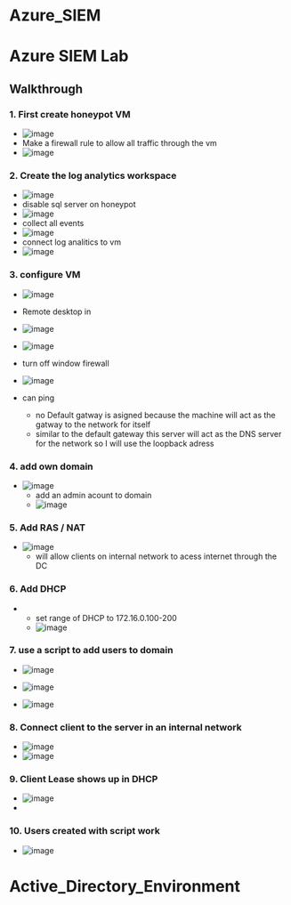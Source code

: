 # Azure_SIEM

# <h1>Azure SIEM Lab
  
  
## <a>Walkthrough </b>
###  1. First create honeypot VM
  - ![image](https://github.com/user-attachments/assets/9ccf1de9-4e13-4f3c-a5ae-de59a1a1501e)
  - Make a firewall rule to allow all traffic through the vm
  - ![image](https://github.com/user-attachments/assets/be0f9503-98f3-438e-a1bc-46f8bcdef049)




###  2. Create the log analytics workspace
  - ![image](https://github.com/user-attachments/assets/1b8b3589-7847-4054-8ab4-ab998dee25fd)
  - disable sql server on honeypot
  - ![image](https://github.com/user-attachments/assets/0b974116-1e33-490e-80bc-9bf79762ba21)
  - collect all events
  - ![image](https://github.com/user-attachments/assets/b532966b-62c5-4c80-9439-0a07ed0a578c)
  - connect log analitics to vm
  - ![image](https://github.com/user-attachments/assets/da737bee-3094-4dd0-9360-66fcf1163cd7)




###  3. configure VM
 
  - ![image](https://github.com/user-attachments/assets/6279178e-7f77-448e-9c59-db8ab148825f)
  - Remote desktop in
  - ![image](https://github.com/user-attachments/assets/e9b65552-4d97-44c2-b95a-4ba612848f45)
  - ![image](https://github.com/user-attachments/assets/df97edb4-1189-43b6-b26f-03308dec7ab3)
  - turn off window firewall
  - ![image](https://github.com/user-attachments/assets/4bdd9c08-5dda-40c7-a8e5-a18fa13dfb5e)
  - can ping




    - no Default gatway is asigned because the machine will act as the gatway to the network for itself
    - similar to the default gateway this server will act as the DNS server for the network so I will use the loopback adress

  ### 4. add own domain 
  - ![image](https://github.com/user-attachments/assets/b11ffb6d-2ab9-4b2b-8f68-6a5e26eaaede)
    - add an admin acount to domain
    - ![image](https://github.com/user-attachments/assets/2a48cc45-b551-4c97-88aa-b927cfef39c5)
 




 ### 5. Add RAS / NAT
  - ![image](https://github.com/user-attachments/assets/7175e4d3-7e82-4cf6-a2db-a921f977e1ff)
    - will allow clients on internal network to acess internet through the DC





  ### 6. Add DHCP
  - 
    - set range of DHCP to 172.16.0.100-200
    - ![image](https://github.com/user-attachments/assets/25a5582b-3aae-4e18-a810-51c999ba92a9)
  





  ### 7. use a script to add users to domain
  - ![image](https://github.com/user-attachments/assets/cdade551-344f-4b41-a961-8780b162e35f)

  - ![image](https://github.com/user-attachments/assets/a99fb347-ed46-4cf4-b131-de24eb8802e9)

  - ![image](https://github.com/user-attachments/assets/9c78b28a-f485-4818-8004-c6983c7f8f1e)




 ### 8. Connect client to the server in an internal network
   - ![image](https://github.com/user-attachments/assets/8030bc12-32f3-4678-aa36-8a664cc9316a)
   - ![image](https://github.com/user-attachments/assets/66533f4e-380e-41d4-9b6a-5945fa56a767)




 ### 9. Client Lease shows up in DHCP
   - ![image](https://github.com/user-attachments/assets/1062d56b-e67c-4c3c-90db-45cc23896615)
   - 



  ### 10. Users created with script work
  - ![image](https://github.com/user-attachments/assets/cd849ca1-60f5-4d2d-82be-aca7f98c487e)


# Active_Directory_Environment
